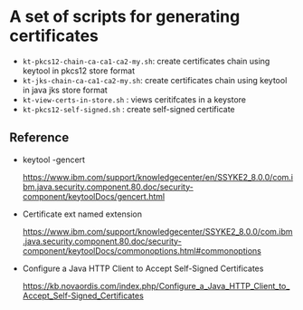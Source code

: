 # A set of scripts for generating certificates

- `kt-pkcs12-chain-ca-ca1-ca2-my.sh`: create certificates chain using keytool in pkcs12 store format
- `kt-jks-chain-ca-ca1-ca2-my.sh`: create certificates chain using keytool in java jks store format
- `kt-view-certs-in-store.sh` : views ceritifcates in a keystore
- `kt-pkcs12-self-signed.sh` : create self-signed certificate

## Reference
- keytool -gencert
  
  https://www.ibm.com/support/knowledgecenter/en/SSYKE2_8.0.0/com.ibm.java.security.component.80.doc/security-component/keytoolDocs/gencert.html

- Certificate ext named extension
 
  https://www.ibm.com/support/knowledgecenter/SSYKE2_8.0.0/com.ibm.java.security.component.80.doc/security-component/keytoolDocs/commonoptions.html#commonoptions

- Configure a Java HTTP Client to Accept Self-Signed Certificates

  https://kb.novaordis.com/index.php/Configure_a_Java_HTTP_Client_to_Accept_Self-Signed_Certificates